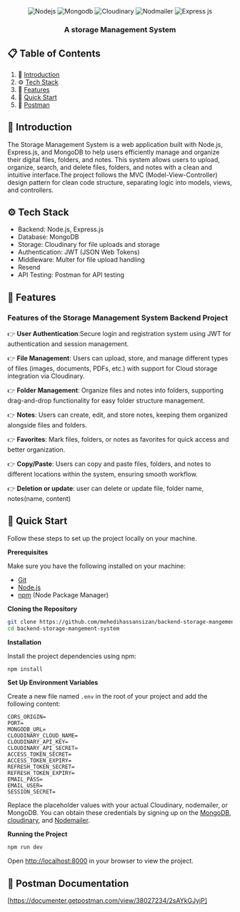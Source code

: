 <div align="center">
  <div>
    <img src="https://img.shields.io/badge/Node.js-339933?style=for-the-badge&logo=node.js&logoColor=white" alt="Nodejs"/>
    <img src="https://img.shields.io/badge/MongoDB-47A248?style=for-the-badge&logo=mongodb&logoColor=white" alt="Mongodb"/>
    <img src="https://img.shields.io/badge/Cloudinary-3448C5?style=for-the-badge&logo=cloudinary&logoColor=white" alt="Cloudinary"/>
    <img src="https://img.shields.io/badge/Nodemailer-FFCC00?style=for-the-badge&logo=gmail&logoColor=white" alt="Nodmailer"/>
    <img src="https://img.shields.io/badge/Express.js-000000?style=for-the-badge&logo=express&logoColor=white" alt="Express js"/>
  </div>

  <h3 align="center">A storage Management System </h3>
</div>

## 📋 <a name="table">Table of Contents</a>

1. 🤖 [Introduction](#introduction)
2. ⚙️ [Tech Stack](#tech-stack)
3. 🔋 [Features](#features)
4. 🤸 [Quick Start](#quick-start)
5. 🔗 [Postman](#postman)

## <a name="introduction">🤖 Introduction</a>

The Storage Management System is a web application built with Node.js, Express.js, and MongoDB to help users efficiently manage and organize their digital files, folders, and notes. This system allows users to upload, organize, search, and delete files, folders, and notes with a clean and intuitive interface.The project follows the MVC (Model-View-Controller) design pattern for clean code structure, separating logic into models, views, and controllers.

## <a name="tech-stack">⚙️ Tech Stack</a>

- Backend: Node.js, Express.js
- Database: MongoDB
- Storage: Cloudinary for file uploads and storage
- Authentication: JWT (JSON Web Tokens)
- Middleware: Multer for file upload handling
- Resend
- API Testing: Postman for API testing

## <a name="features">🔋 Features</a>

### Features of the Storage Management System Backend Project

👉 **User Authentication**:Secure login and registration system using JWT for authentication and session management.

👉 **File Management**: Users can upload, store, and manage different types of files (images, documents, PDFs, etc.) with support for Cloud storage integration via Cloudinary.

👉 **Folder Management**: Organize files and notes into folders, supporting drag-and-drop functionality for easy folder structure management.

👉 **Notes**: Users can create, edit, and store notes, keeping them organized alongside files and folders.

👉 **Favorites**: Mark files, folders, or notes as favorites for quick access and better organization.

👉 **Copy/Paste**: Users can copy and paste files, folders, and notes to different locations within the system, ensuring smooth workflow.

👉 **Deletion or update**: user can delete or update file, folder name, notes(name, content)

## <a name="quick-start">🤸 Quick Start</a>

Follow these steps to set up the project locally on your machine.

**Prerequisites**

Make sure you have the following installed on your machine:

- [Git](https://git-scm.com/)
- [Node.js](https://nodejs.org/en)
- [npm](https://www.npmjs.com/) (Node Package Manager)

**Cloning the Repository**

```bash
git clone https://github.com/mehedihassansizan/backend-storage-mangement-system.git
cd backend-storage-mangement-system
```

**Installation**

Install the project dependencies using npm:

```bash
npm install
```

**Set Up Environment Variables**

Create a new file named `.env` in the root of your project and add the following content:

```env
CORS_ORIGIN=
PORT=
MONGODB_URL=
CLOUDINARY_CLOUD_NAME=
CLOUDINARY_API_KEY=
CLOUDINARY_API_SECRET=
ACCESS_TOKEN_SECRET=
ACCESS_TOKEN_EXPIRY=
REFRESH_TOKEN_SECRET=
REFRESH_TOKEN_EXPIRY=
EMAIL_PASS=
EMAIL_USER=
SESSION_SECRET=
```

Replace the placeholder values with your actual Cloudinary, nodemailer, or MongoDB. You can obtain these credentials by signing up on the [MongoDB](https://www.mongodb.com/), [cloudinary](https://console.cloudinary.com/), and [Nodemailer](https://www.nodemailer.com/).

**Running the Project**

```bash
npm run dev
```

Open [http://localhost:8000](http://localhost:8000) in your browser to view the project.

## <a name="postman">🤸 Postman Documentation</a>

[https://documenter.getpostman.com/view/38027234/2sAYkGJyjP]
